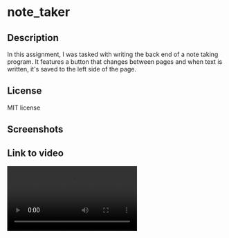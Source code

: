# note_taker

## Description

In this assignment, I was tasked with writing the back end of a note taking program. It features a button that changes between pages and when text is written, it's saved to the left side of the page.

## License

MIT license

## Screenshots


## Link to video

![video](assets/NoteTakerVideo.webm)